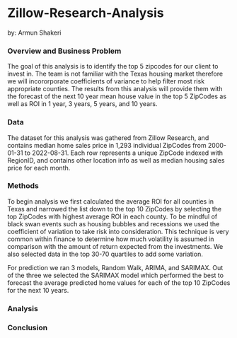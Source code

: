 # Zillow-Research-Analysis
by: Armun Shakeri

### Overview and Business Problem

The goal of this analysis is to identify the top 5 zipcodes for our client to invest in. The team is not familiar with the Texas housing market therefore we will incororporate coefficients of variance to help filter most risk appropriate counties. The results from this analysis will provide them with the forecast of the next 10 year mean house value in the top 5 ZipCodes as well as ROI in 1 year, 3 years, 5 years, and 10 years.


### Data

The dataset for this analysis was gathered from Zillow Research, and contains median home sales price in 1,293 individual ZipCodes from 2000-01-31 to 2022-08-31. Each row represents a unique ZipCode indexed with RegionID, and contains other location info as well as median housing sales price for each month. 

### Methods

To begin analysis we first calculated the average ROI for all counties in Texas and narrowed the list down to the top 10 ZipCodes by selecting the top ZipCodes with highest average ROI in each county. To be mindful of black swan events such as housing bubbles and recessions we used the coefficient of variation to take risk into consideration. This technique is very common within finance to determine how much volatility is assumed in comparison with the amount of return expected from the investments. We also selected data in the top 30-70 quartiles to add some variation. 

For prediction we ran 3 models, Random Walk, ARIMA, and SARIMAX. Out of the three we selected the SARIMAX model which performed the best to forecast the average predicted home values for each of the top 10 ZipCodes for the next 10 years. 

### Analysis


### Conclusion
